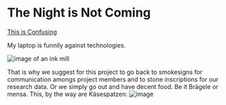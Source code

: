 # The Night is Not Coming

[This is Confusing](http://www.soas.ac.uk)

My laptop is funnily against technologies.

![image of an ink mill](https://www.seriouseats.com/recipes/images/2015/03/20150323-pan-fried-pork-bao-shao-zhong-24.jpg)

That is why we suggest for this project to go back to smokesigns for communication amongs project members and to stone inscriptions for our research data.
Or we simply go out and have decent food. Be it Brägele or mensa.
This, by the way are Käsespatzen: ![image](https://ais.badische-zeitung.de/piece/07/f7/a3/06/133669638-h-720.jpg)

